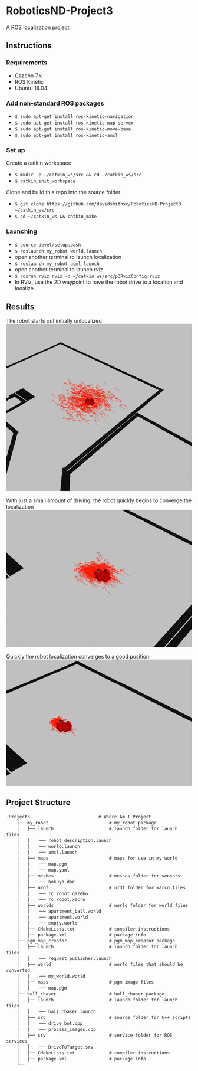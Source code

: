 # RoboticsND-Project3
A ROS localization project

## Instructions
### Requirements
- Gazebo 7.x
- ROS Kinetic
- Ubuntu 16.04

### Add non-standard ROS packages
- `$ sudo apt-get install ros-kinetic-navigation`
- `$ sudo apt-get install ros-kinetic-map-server`
- `$ sudo apt-get install ros-kinetic-move-base`
- `$ sudo apt-get install ros-kinetic-amcl`

### Set up
Create a catkin workspace
- `$ mkdir -p ~/catkin_ws/src && cd ~/catkin_ws/src`
- `$ catkin_init_workspace`

Clone and build this repo into the source folder
- `$ git clone https://github.com/davidsmithxc/RoboticsND-Project3 ~/catkin_ws/src`
- `$ cd ~/catkin_ws && catkin_make`

### Launching
- `$ source devel/setup.bash`
- `$ roslaunch my_robot world.launch`
- open another terminal to launch localization
- `$ roslaunch my_robot acml.launch`
- open another terminal to launch rviz
- `$ rosrun rviz rviz -d ~/catkin_ws/src/p3RvizConfig.rviz`
- In RViz, use the 2D waypoint to have the robot drive to a location and localize.

## Results
The robot starts out initially unlocalized
![unlocalized](./screenshots/notLocalized.png)

With just a small amount of driving, the robot quickly begins to converge the localization
![initalConvergence](./screenshots/initialLocalize.png)

Quickly the robot localization converges to a good position
![localized](./screenshots/localized.png)

## Project Structure
```
.Project3                          # Where Am I Project
    ├── my_robot                       # my_robot package
    │   ├── launch                     # launch folder for launch files
    │   │   ├── robot_description.launch
    │   │   ├── world.launch
    │   │   ├── amcl.launch
    |   ├── maps                       # maps for use in my world
    |   |   ├── map.pgm
    |   |   ├── map.yaml
    │   ├── meshes                     # meshes folder for sensors
    │   │   ├── hokuyo.dae
    │   ├── urdf                       # urdf folder for xarco files
    │   │   ├── rc_robot.gazebo
    │   │   ├── rc_robot.xacro
    │   ├── worlds                     # world folder for world files
    │   │   ├── apartment_ball.world
    │   │   ├── apartment.world
    │   │   ├── empty.world
    │   ├── CMakeLists.txt             # compiler instructions
    │   ├── package.xml                # package info
    ├── pgm_map_creator                # pgm_map_creator package
    │   ├── launch                     # launch folder for launch files
    │   │   ├── request_publisher.launch
    │   ├── world                      # world files that should be converted
    │   │   ├── my_world.world
    │   ├── maps                       # pgm image files
    │   │   ├── map.pgm
    ├── ball_chaser                    # ball_chaser package
    │   ├── launch                     # launch folder for launch files
    │   │   ├── ball_chaser.launch
    │   ├── src                        # source folder for C++ scripts
    │   │   ├── drive_bot.cpp
    │   │   ├── process_images.cpp
    │   ├── srv                        # service folder for ROS services
    │   │   ├── DriveToTarget.srv
    │   ├── CMakeLists.txt             # compiler instructions
    │   ├── package.xml                # package info
    └──
```
